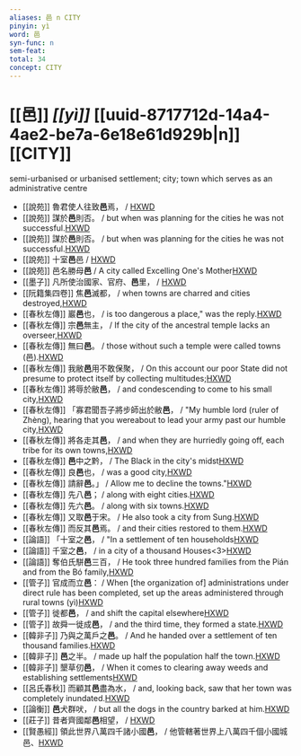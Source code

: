 ```yaml
---
aliases: 邑 n CITY
pinyin: yì
word: 邑
syn-func: n
sem-feat: 
total: 34
concept: CITY 
---
```

# [[邑]] *[[yì]]*  [[uuid-8717712d-14a4-4ae2-be7a-6e18e61d929b|n]] [[CITY]]
semi-urbanised or urbanised settlement; city; town which serves as an administrative centre
 - [[說苑]] 魯君使人往致**邑**焉， / [HXWD](https://hxwd.org/textview.html?location=CH1a0907_CHANT_004-6a.3)
 - [[說苑]] 謀於**邑**則否。
                     / but when was planning for the cities he was not successful.[HXWD](https://hxwd.org/textview.html?location=CH1a0907_CHANT_007-21a.27)
 - [[說苑]] 謀於**邑**則否。
                     / but when was planning for the cities he was not successful.[HXWD](https://hxwd.org/textview.html?location=CH1a0907_CHANT_007-21a.27)
 - [[說苑]] 十室**邑**邑 / [HXWD](https://hxwd.org/textview.html?location=CH1a0907_CHANT_016-19a.12)
 - [[說苑]] 邑名勝母**邑** / A city called Excelling One's Mother[HXWD](https://hxwd.org/textview.html?location=CH1a0907_CHANT_016-7a.2)
 - [[墨子]] 凡所使治國家、官府、**邑**里，
                     / [HXWD](https://hxwd.org/textview.html?location=CH1a0938_CHANT_002-8a.37)
 - [[阮籍集四卷]] 焦**邑**滅都， / when towns are charred and cities destroyed,[HXWD](https://hxwd.org/textview.html?location=CH2b1558_CHANT_004-19a.52)
 - [[春秋左傳]] 巖**邑**也， / is too dangerous a place," was the reply.[HXWD](https://hxwd.org/textview.html?location=KR1e0001_tls_001-16a.18)
 - [[春秋左傳]] 宗**邑**無主， / If the city of the ancestral temple lacks an overseer,[HXWD](https://hxwd.org/textview.html?location=KR1e0001_tls_003-326a.23)
 - [[春秋左傳]] 無曰**邑**。 / those without such a temple were called towns (邑).[HXWD](https://hxwd.org/textview.html?location=KR1e0001_tls_003-330a.7)
 - [[春秋左傳]] 我敝**邑**用不敢保聚， / On this account our poor State did not presume to protect itself by collecting multitudes;[HXWD](https://hxwd.org/textview.html?location=KR1e0001_tls_005-433a.40)
 - [[春秋左傳]] 將辱於敝**邑**， / and condescending to come to his small city,[HXWD](https://hxwd.org/textview.html?location=KR1e0001_tls_005-433a.8)
 - [[春秋左傳]] 「寡君聞吾子將步師出於敝**邑**， / "My humble lord (ruler of Zhèng), hearing that you wereabout to lead your army past our humble city,[HXWD](https://hxwd.org/textview.html?location=KR1e0001_tls_005-574a.8)
 - [[春秋左傳]] 將各走其**邑**， / and when they are hurriedly going off, each tribe for its own towns,[HXWD](https://hxwd.org/textview.html?location=KR1e0001_tls_006-338a.13)
 - [[春秋左傳]] **邑**中之黔， / The Black in the city's midst[HXWD](https://hxwd.org/textview.html?location=KR1e0001_tls_009-394a.10)
 - [[春秋左傳]] 良**邑**也， / was a good city,[HXWD](https://hxwd.org/textview.html?location=KR1e0001_tls_009-52a.7)
 - [[春秋左傳]] 請辭**邑**。」 / Allow me to decline the towns."[HXWD](https://hxwd.org/textview.html?location=KR1e0001_tls_009-643a.18)
 - [[春秋左傳]] 先八**邑**； / along with eight cities.[HXWD](https://hxwd.org/textview.html?location=KR1e0001_tls_009-643a.6)
 - [[春秋左傳]] 先六**邑**。 / along with six towns.[HXWD](https://hxwd.org/textview.html?location=KR1e0001_tls_009-643a.9)
 - [[春秋左傳]] 又取**邑**于宋。 / He also took a city from Sung.[HXWD](https://hxwd.org/textview.html?location=KR1e0001_tls_009-661a.13)
 - [[春秋左傳]] 而反其**邑**焉。 / and their cities restored to them.[HXWD](https://hxwd.org/textview.html?location=KR1e0001_tls_009-720a.10)
 - [[論語]] 「十室之**邑**， / "In a settlement of ten households[HXWD](https://hxwd.org/textview.html?location=KR1h0004_tls_005-31a.3)
 - [[論語]] 千室之**邑**， / in a city of a thousand Houses<3>[HXWD](https://hxwd.org/textview.html?location=KR1h0004_tls_005-9a.5)
 - [[論語]] 奪伯氏駢**邑**三百， / He took three hundred families from the Pián and from the Bó family,[HXWD](https://hxwd.org/textview.html?location=KR1h0004_tls_014-13a.5)
 - [[管子]] 官成而立**邑**： / When [the organization of] administrations under direct rule has been completed, set up the areas administered through rural towns (yì)[HXWD](https://hxwd.org/textview.html?location=KR3c0001_tls_001-386a.2)
 - [[管子]] 徙都**邑**， / and shift the capital elsewhere[HXWD](https://hxwd.org/textview.html?location=KR3c0001_tls_005-47a.8)
 - [[管子]] 故舜一徙成**邑**， / and the third time, they formed a state.[HXWD](https://hxwd.org/textview.html?location=KR3c0001_tls_015-253a.9)
 - [[韓非子]] 乃與之萬戶之**邑**。 / And he handed over a settlement of ten thousand families.[HXWD](https://hxwd.org/textview.html?location=KR3c0005_tls_022-14a.6)
 - [[韓非子]] **邑**之半。 / made up half the population half the town.[HXWD](https://hxwd.org/textview.html?location=KR3c0005_tls_032-99a.6)
 - [[韓非子]] 墾草仞**邑**， / When it comes to clearing away weeds and establishing settlements[HXWD](https://hxwd.org/textview.html?location=KR3c0005_tls_033-71a.2)
 - [[呂氏春秋]] 而顧其**邑**盡為水， / and, looking back, saw that her town was completely inundated.[HXWD](https://hxwd.org/textview.html?location=KR3j0009_tls_014-13a.17)
 - [[論衡]] **邑**犬群吠， / but all the dogs in the country barked at him.[HXWD](https://hxwd.org/textview.html?location=KR3j0080_tls_002-6a.15)
 - [[莊子]] 昔者齊國鄰**邑**相望，
                     / [HXWD](https://hxwd.org/textview.html?location=KR5c0126_tls_010-2a.8)
 - [[賢愚經]] 領此世界八萬四千諸小國**邑**， / 他管轄著世界上八萬四千個小國城邑、[HXWD](https://hxwd.org/textview.html?location=KR6b0059_T_001-0349a.40)